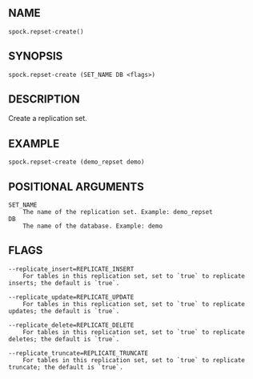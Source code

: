 ## NAME

`spock.repset-create()`

## SYNOPSIS

`spock.repset-create (SET_NAME DB <flags>)`
 
## DESCRIPTION

Create a replication set. 

## EXAMPLE

`spock.repset-create (demo_repset demo)`
 
## POSITIONAL ARGUMENTS
    SET_NAME
        The name of the replication set. Example: demo_repset
    DB
        The name of the database. Example: demo
 
## FLAGS
    --replicate_insert=REPLICATE_INSERT
        For tables in this replication set, set to `true` to replicate inserts; the default is `true`.
    
    --replicate_update=REPLICATE_UPDATE
        For tables in this replication set, set to `true` to replicate updates; the default is `true`.
    
    --replicate_delete=REPLICATE_DELETE
        For tables in this replication set, set to `true` to replicate deletes; the default is `true`.
    
    --replicate_truncate=REPLICATE_TRUNCATE
        For tables in this replication set, set to `true` to replicate truncate; the default is `true`.
    
